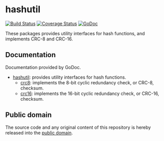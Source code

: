 # hashutil

[![Build Status](https://travis-ci.org/mewpkg/hashutil.svg?branch=master)](https://travis-ci.org/mewpkg/hashutil)
[![Coverage Status](https://img.shields.io/coveralls/mewpkg/hashutil.svg)](https://coveralls.io/r/mewpkg/hashutil?branch=master)
[![GoDoc](https://godoc.org/github.com/mewpkg/hashutil?status.svg)](https://godoc.org/github.com/mewpkg/hashutil)

These packages provides utility interfaces for hash functions, and implements CRC-8 and CRC-16.

## Documentation

Documentation provided by GoDoc.

- [hashutil]: provides utility interfaces for hash functions.
    - [crc8][hashutil/crc8]: implements the 8-bit cyclic redundancy check, or CRC-8, checksum.
    - [crc16][hashutil/crc16]: implements the 16-bit cyclic redundancy check, or CRC-16, checksum.

[hashutil]: http://godoc.org/github.com/mewpkg/hashutil
[hashutil/crc8]: http://godoc.org/github.com/mewpkg/hashutil/crc8
[hashutil/crc16]: http://godoc.org/github.com/mewpkg/hashutil/crc16

## Public domain

The source code and any original content of this repository is hereby released into the [public domain].

[public domain]: https://creativecommons.org/publicdomain/zero/1.0/

